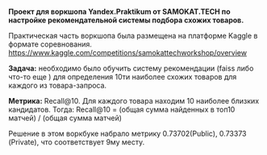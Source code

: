 **Проект для воркшопа Yandex.Praktikum от SAMOKAT.TECH по настройке рекомендательной системы подбора схожих товаров.**

Практическая часть воркшопа была размещена на платформе Kaggle в формате соревнования.
https://www.kaggle.com/competitions/samokattechworkshop/overview

**Задача:** необходимо было обучить систему рекомендации (faiss либо что-то еще ) для определения 10ти наиболее схожих товаров для каждого из товара-запроса. 

**Метрика:** Recall@10. Для каждого товара находим 10 наиболее близких кандидатов. Тогда:
Recall@10 = (общая сумма найденных в топ10 матчей) / (общая сумма матчей)

Решение в этом воркбуке набрало метрику 0.73702(Public), 0.73373 (Private), что соответствует 9му месту. 
